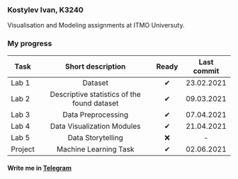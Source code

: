 ### Kostylev Ivan, K3240
Visualisation and Modeling assignments at ITMO Universuty.

### My progress
| Task          | Short description  | Ready | Last commit |
| ------------- |:------------------:| :-----:| :-----: |
| Lab 1 | Dataset    | ✔ | 23.02.2021 |
| Lab 2 | Descriptive statistics of the found dataset | ✔ | 09.03.2021 |
| Lab 3 | Data Preprocessing    | ✔ | 07.04.2021 |
| Lab 4 | Data Visualization Modules    | ✔ | 21.04.2021 |
| Lab 5 | Data Storytelling  | ❌ | - |
| Project | Machine Learning Task    | ✔ | 02.06.2021 |

#### Write me in [Telegram](http://t.me/vank78 "Write me in Telegram")
 

